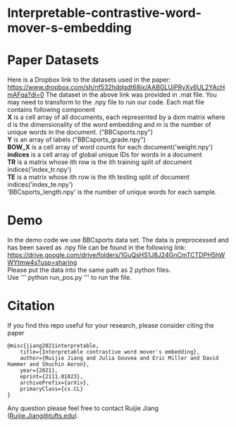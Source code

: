 # Interpretable-contrastive-word-mover-s-embedding
# Paper Datasets
Here is a Dropbox link to the datasets used in the paper: https://www.dropbox.com/sh/nf532hddgdt68ix/AABGLUiPRyXv6UL2YAcHmAFqa?dl=0
The dataset in the above link was provided in .mat file. You may need to transform to the .npy file to run our code.
Each mat file contains following component<br />
**X** is a cell array of all documents, each represented by a dxm matrix where d is the dimensionality of the word embedding and m is the number of unique words in the document. ("BBCsports.npy")<br />
**Y** is an array of labels ("BBCsports_grade.npy")<br />
**BOW_X** is a cell array of word counts for each document('weight.npy')<br />
**indices** is a cell array of global unique IDs for words in a document<br />
**TR** is a matrix whose ith row is the ith training split of document indices('index_tr.npy')<br />
**TE** is a matrix whose ith row is the ith testing split of document indices('index_te.npy')<br />
'BBCsports_length.npy' is the number of unique words for each sample.
# Demo
In the demo code we use BBCsports data set. The data is preprocessed and has been saved as .npy file can be found in the following link:
https://drive.google.com/drive/folders/1GuQsHS1J8J24GnCmTCTDPH5hWWYtmw4s?usp=sharing <br />
Please put the data into the same path as 2 python files.<br />
Use 
'''
python run_pos.py
'''
to run the file.
# Citation
If you find this repo useful for your research, please consider citing the paper<br />
```
@misc{jiang2021interpretable,
    title={Interpretable contrastive word mover's embedding},
    author={Ruijie Jiang and Julia Gouvea and Eric Miller and David Hammer and Shuchin Aeron},
    year={2021},
    eprint={2111.01023},
    archivePrefix={arXiv},
    primaryClass={cs.CL}
}
```
Any question please feel free to contact Ruijie Jiang (Ruijie.Jiang@tufts.edu).

